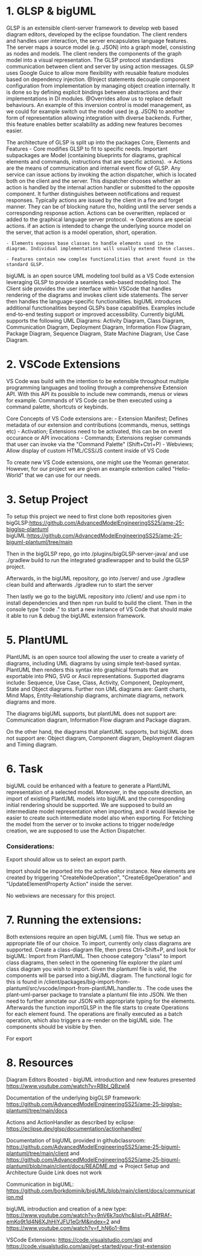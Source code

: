 # 1. GLSP & bigUML
GLSP is an extensible client-server framework to develop web based diagram editors, developed by the eclipse foundation. The client renders and handles user interaction, the server encapsulates language features. The server maps a source model (e.g. JSON) into a graph model, consisting as nodes and models. The client renders the components of the graph model into a visual representation. 
The GLSP protocol standardizes communication between client and server by using action messages. 
GLSP uses Google Guice to allow more flexibility with reusable feature modules based on dependency injection. @Inject statements decouple component configuration from implementation by managing object creation internally. It is done so by defining explicit bindings between abstractions and their implementations in DI modules. @Overrides allow us to replace default behaviours. An example of this inversion control is model management, as we could for example switch out the model used (e.g. JSON) to another form of representation allowing integration with diverse backends. Further, this feature enables better scalability as adding new features becomes easier.

The architecture of GLSP is split up into the packages Core, Elements and Features
    - Core modifies GLSP to fit to specific needs. Important subpackages are Model (containing blueprints for diagrams, graphical elements and commands, instructions that are specific actions).
    -> Actions are the means of communication and internal event flow of GLSP. Any service can issue actions by invoking the action dispatcher, which is located both on the client and the server. This dispatcher chooses whether an action is handled by the internal action handler or submitted to the opposite component. It further distinguishes between notifications and request responses. Typically actions are issued by the client in a fire and forget manner. They can be of blocking nature tho, holding until the server sends a corresponding response action. Actions can be overwritten, replaced or added to the graphical language server protocol.
    -> Operations are special actions. if an action is intended to change the underlying source model on the server, that action is a model operation, short, operation.

    - Elements exposes base classes to handle elements used in the diagram. Individual implementations will usually extend these classes.

    - Features contain new complex functionalities that arent found in the standard GLSP. 


bigUML is an open source UML modeling tool build as a VS Code extension leveraging GLSP to provide a seamless web-based modeling tool. The Client side provides the user interface within VSCode that handles rendering of the diagrams and invokes client side statements. The server then handles the language-specific functionalities. bigUML introduces additional functionalities beyond GLSPs base capabilities. Examples include end-to-end testing support or improved accessibility.
Currently bigUML supports the following UML Diagrams: 
Activity Diagram, Class Diagram, Communication Diagram, Deployment Diagram, Information Flow Diagram, Package Diagram, Sequence Diagram, State Machine Diagram, Use Case Diagram.

# 2. VSCode Extensions

VS Code was build with the intention to be extensible throughout multiple programming languages and tooling through a comprehensive Extension API. With this API its possible to include new commands, menus or views for example. Commands of VS Code can be then executed using a command palette, shortcuts or keybinds.

Core Concepts of VS Code extensions are:
    - Extension Manifest; Defines metadata of our extension and contributions (commands, menus, settings etc)
    - Activation; Extensions need to be activated, this can be on event occurance or API invocations
    - Commands; Extensions regiser commands that user can invoke via the "Command Palette" (Shift+Ctrl+P)
    - Webviews; Allow display of custom HTML/CSS/JS content inside of VS Code

To create new VS Code extensions, one might use the Yeoman generator. However, for our project we are given an example extention called "Hello-World" that we can use for our needs.

# 3. Setup Project

To setup this project we need to first clone both repositories given
    bigGLSP:https://github.com/AdvancedModelEngineeringSS25/ame-25-bigglsp-plantuml
    bigUML:https://github.com/AdvancedModelEngineeringSS25/ame-25-biguml-plantuml/tree/main

Then in the bigGLSP repo, go into /plugins/bigGLSP-server-java/ and use ./gradlew build to run the integrated gradlewrapper and to build the GLSP project.

Afterwards, in the bigUML repository, go into /server/ and use ./gradlew clean build and afterwards ./gradlew run to start the server

Then lastly we go to the bigUML repository into /client/ and use npm i to install dependencies and then npm run build to build the client. Then in the console type "code ." to start a new instance of VS Code that should make it able to run & debug the bigUML extension framework.

# 5. PlantUML
PlantUML is an open source tool allowing the user to create a variety of diagrams, including UML diagrams by using simple text-based syntax. PlantUML then renders this syntax into graphical formats that are exportable into PNG, SVG or Ascii representations.
Supported diagrams include: Sequence, Use Case, Class, Activity, Component, Deployment, State and Object diagrams. Further non UML diagrams are: Gantt charts, Mind Maps, Entity-Relationship diagrams, archimate diagrams, network diagrams and more.

The diagrams bigUML supports, but plantUML does not support are: Communication diagram, Information Flow diagram and Package diagram.

On the other hand, the diagrams that plantUML supports, but bigUML does not support are: Object diagram, Component diagram, Deployment diagram and Timing diagram.

# 6. Task
bigUML could be enhanced with a feature to generate a PlantUML representation of a selected model. Moreover, in the opposite direction, an import of existing PlantUML models into bigUML and the corresponding initial rendering should be supported. 
We are supposed to build an intermediate model representation when importing, and it would likewise be easier to create such intermediate model also when exporting. For fetching the model from the server or to invoke actions to trigger node/edge creation, we are supposed to use the Action Dispatcher.

### Considerations:
Export should allow us to select an export parth.

Import should be imported into the active editor instance. New elements are created by triggering "CreateNodeOperation", "CreateEdgeOperation" and "UpdateElementProperty Action" inside the server.

No webviews are necessary for this project.

# 7. Running the extensions:

Both extensions require an open bigUML (.uml) file. Thus we setup an appropriate file of our choice. To import, currently only class diagrams are supported. Create a class-diagram file, then press Ctrl+Shift+P, and look for bigUML: Import from PlantUML. Then choose category "class" to import class diagrams, then select in the openening file explorer the plant uml class diagram you wish to import. Given the plantuml file is valid, the components will be parsed into a bigUML diagram. The functional logic for this is found in /client/packages/big-import-from-plantuml/src/vscode/import-from-plantUML.handler.ts . The code uses the plant-uml-parser package to translate a plantuml file into JSON. We then need to further annotate our JSON with appropriate typing for the elements. Afterwards the function importGLSP in the file starts to create Operations for each element found. The operations are finally executed as a batch operation, which also triggers a re-render on the bigUML side. The components should be visible by then.

For export 

# 8. Resources
Diagram Editors Boosted - bigUML introduction and new features presented https://www.youtube.com/watch?v=RBbI_QBzwl4

Documentation of the underlying bigGLSP framework: https://github.com/AdvancedModelEngineeringSS25/ame-25-bigglsp-plantuml/tree/main/docs

Actions and ActionHandler as described by eclipse: https://eclipse.dev/glsp/documentation/actionhandler/

Documentation of bigUML provided in githubclassroom: https://github.com/AdvancedModelEngineeringSS25/ame-25-biguml-plantuml/tree/main/client and https://github.com/AdvancedModelEngineeringSS25/ame-25-biguml-plantuml/blob/main/client/docs/README.md
-> Project Setup and Architecture Guide Link does not work

Communication in bigUML: https://github.com/borkdominik/bigUML/blob/main/client/docs/communication.md

bigUML introduction and creation of a new type: https://www.youtube.com/watch?v=9nV6k7qoVhc&list=PLABfRAf-emKo9t1d4N6XJhHiYJFU1eGrM&index=2 and https://www.youtube.com/watch?v=f_hN6o1-8ms

VSCode Extensions: https://code.visualstudio.com/api and https://code.visualstudio.com/api/get-started/your-first-extension